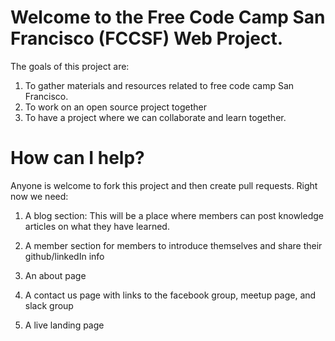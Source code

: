 # Welcome to the Free Code Camp San Francisco (FCCSF) Web Project.

The goals of this project are:

1. To gather materials and resources related to free code camp San Francisco.
2. To work on an open source project together
3. To have a project where we can collaborate and learn together.


# How can I help? 

Anyone is welcome to fork this project and then create pull requests.
Right now we need:
1. A blog section: This will be a place where members can post knowledge articles on what they have learned.

2. A member section for members to introduce themselves and share their github/linkedIn info

3. An about page

4. A contact us page with links to the facebook group, meetup page, and slack group

5. A live landing page
